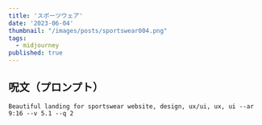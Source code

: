 ```yaml
---
title: 'スポーツウェア'
date: '2023-06-04'
thumbnail: "/images/posts/sportswear004.png"
tags:
  - midjourney
published: true
---
```


## 呪文（プロンプト）
```
Beautiful landing for sportswear website, design, ux/ui, ux, ui --ar 9:16 --v 5.1 --q 2
```